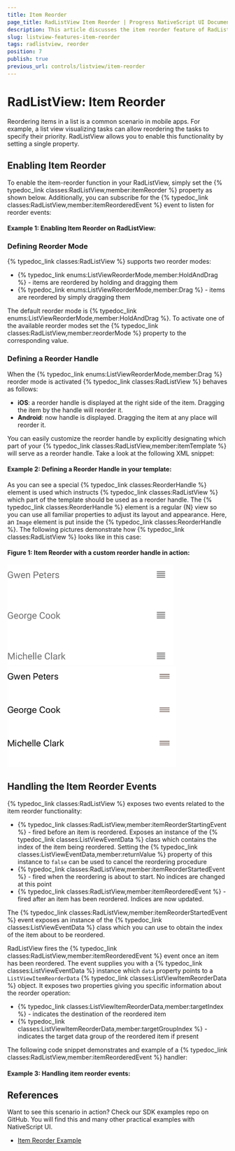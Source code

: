 ```yaml
---
title: Item Reorder
page_title: RadListView Item Reorder | Progress NativeScript UI Documentation
description: This article discusses the item reorder feature of RadListView.
slug: listview-features-item-reorder
tags: radlistview, reorder
position: 7
publish: true
previous_url: controls/listview/item-reorder
---
```

# RadListView: Item Reorder
Reordering items in a list is a common scenario in mobile apps. For example, a list view visualizing tasks can allow reordering the tasks to specify their priority. RadListView allows you to enable this functionality by setting a single property.

## Enabling Item Reorder
To enable the item-reorder function in your RadListView, simply set the {% typedoc_link classes:RadListView,member:itemReorder %} property as shown below. Additionally, you can subscribe for the {% typedoc_link classes:RadListView,member:itemReorderedEvent %} event to listen for reorder events:

#### __Example 1: Enabling Item Reorder on RadListView:__
<snippet id='listview-item-reorder-xml'/>

### Defining Reorder Mode
{% typedoc_link classes:RadListView %} supports two reorder modes:

- {% typedoc_link enums:ListViewReorderMode,member:HoldAndDrag %} - items are reordered by holding and dragging them
- {% typedoc_link enums:ListViewReorderMode,member:Drag %} - items are reordered by simply dragging them

The default reorder mode is {% typedoc_link enums:ListViewReorderMode,member:HoldAndDrag %}. To activate one of the available reorder modes set the {% typedoc_link classes:RadListView,member:reorderMode %} property to the corresponding value.

### Defining a Reorder Handle
When the {% typedoc_link enums:ListViewReorderMode,member:Drag %} reorder mode is activated {% typedoc_link classes:RadListView %} behaves as follows:

- **iOS**: a reorder handle is displayed at the right side of the item. Dragging the item by the handle will reorder it.
- **Android**: now handle is displayed. Dragging the item at any place will reorder it.

You can easily customize the reorder handle by explicitly designating which part of your {% typedoc_link classes:RadListView,member:itemTemplate %} will serve as a reorder handle. Take a look at the following XML snippet:

#### __Example 2: Defining a Reorder Handle in your template:__
<snippet id='listview-item-reorder-handle-xml'/>

As you can see a special {% typedoc_link classes:ReorderHandle %} element is used which instructs {% typedoc_link classes:RadListView %} which part of the template should be used as a reorder handle. The {% typedoc_link classes:ReorderHandle %} element is a regular {N} view so you can use all familiar properties to adjust its layout and appearance. Here, an `Image` element is put inside the {% typedoc_link classes:ReorderHandle %}.
The following pictures demonstrate how {% typedoc_link classes:RadListView %} looks like in this case:

#### __Figure 1: Item Reorder with a custom reorder handle in action:__
![RadListView: Reorder with a handle](../../img/ns_ui/list-view-item-reorder_2.png "Android")  ![RadListView: Reorder with a handle](../../img/ns_ui/list-view-item-reorder_3.png "iOS")

## Handling the Item Reorder Events
{% typedoc_link classes:RadListView %} exposes two events related to the item reorder functionality:

- {% typedoc_link classes:RadListView,member:itemReorderStartingEvent %} - fired before an item is reordered. Exposes an instance of the {% typedoc_link classes:ListViewEventData %} class which contains the index of the item being reordered. Setting the {% typedoc_link classes:ListViewEventData,member:returnValue %} property of this instance to `false` can be used to cancel the reordering procedure
- {% typedoc_link classes:RadListView,member:itemReorderStartedEvent %} - fired when the reordering is about to start. No indices are changed at this point
- {% typedoc_link classes:RadListView,member:itemReorderedEvent %} - fired after an item has been reordered. Indices are now updated.

The {% typedoc_link classes:RadListView,member:itemReorderStartedEvent %} event exposes an instance of the {% typedoc_link classes:ListViewEventData %} class which you can use to obtain the index of the item about to be reordered.

RadListView fires the {% typedoc_link classes:RadListView,member:itemReorderedEvent %} event once an item has been reordered. The event supplies you with a {% typedoc_link classes:ListViewEventData %} instance which `data` property points to a `ListViewItemReorderData` {% typedoc_link classes:ListViewItemReorderData %} object. It exposes two properties giving you specific information about the reorder operation:

- {% typedoc_link classes:ListViewItemReorderData,member:targetIndex %} - indicates the destination of the reordered item
- {% typedoc_link classes:ListViewItemReorderData,member:targetGroupIndex %} - indicates the target data group of the reordered item if present

The following code snippet demonstrates and example of a {% typedoc_link classes:RadListView,member:itemReorderedEvent %} handler:

#### __Example 3: Handling item reorder events:__
<snippet id='listview-item-reorder-handler'/>

## References
Want to see this scenario in action?
Check our SDK examples repo on GitHub. You will find this and many other practical examples with NativeScript UI.

* [Item Reorder Example](https://github.com/telerik/nativescript-ui-samples/tree/master/listview/app/examples/item-reorder)

